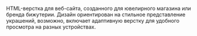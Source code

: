 HTML-верстка для веб-сайта, созданного для ювелирного магазина или бренда бижутерии. Дизайн ориентирован на стильное представление украшений, возможно, включает адаптивную верстку для удобного просмотра на разных устройствах.
